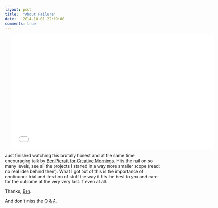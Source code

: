 ```yaml
---
layout: post
title:  "About Failure"
date:   2014-10-01 22:09:00
comments: true
---
```


<iframe style="margin-left: 20px;" width="660" height="371" src="//www.youtube.com/embed/svki-Q5udh0?rel=0" frameborder="0"></iframe>

Just finished watching this brutally honest and at the same time encouraging talk by [Ben Pieratt for Creative Mornings](http://creativemornings.com/talks/ben-pieratt/2). Hits the nail on so many levels, see all the projects I started in a way more smaller scope (read: no real idea behind them). What I got out of this is the importance of continuous trial and iteration of stuff the way it fits the best to you and care for the outcome at the very very last. If even at all.

Thanks, [Ben](http://twitter.com/pieratt "@pieratt").

And don't miss the [Q & A](http://creativemornings.com/talks/ben-pieratt/1).
